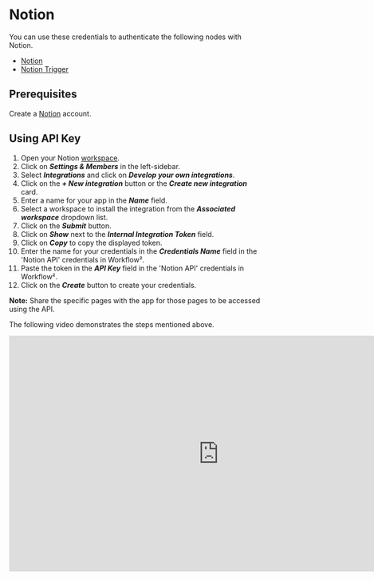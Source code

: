 # Notion

You can use these credentials to authenticate the following nodes with Notion.
- [Notion](/workflow/integrations/nodes/workflow-nodes-base.notion/)
- [Notion Trigger](/workflow/integrations/trigger-nodes/workflow-nodes-base.notionTrigger/)

## Prerequisites

Create a [Notion](https://notion.so) account.

## Using API Key

1. Open your Notion [workspace](https://notion.so/).
2. Click on ***Settings & Members*** in the left-sidebar.
3. Select ***Integrations*** and click on ***Develop your own integrations***.
4. Click on the ***+ New integration*** button or the ***Create new integration*** card.
5. Enter a name for your app in the ***Name*** field.
6. Select a workspace to install the integration from the ***Associated workspace*** dropdown list.
7. Click on the ***Submit*** button.
8. Click on ***Show*** next to the ***Internal Integration Token*** field.
9. Click on ***Copy*** to copy the displayed token.
10. Enter the name for your credentials in the ***Credentials Name*** field in the 'Notion API' credentials in Workflow².
11. Paste the token in the ***API Key*** field in the 'Notion API' credentials in Workflow².
12. Click on the ***Create*** button to create your credentials.

**Note:** Share the specific pages with the app for those pages to be accessed using the API.

The following video demonstrates the steps mentioned above.

<div class="video-container">
    <iframe width="840" height="472.5" src="https://www.youtube.com/embed/37h0MPwT3_k" frameborder="0" allow="accelerometer; autoplay; clipboard-write; encrypted-media; gyroscope; picture-in-picture" allowfullscreen></iframe>
</div>
